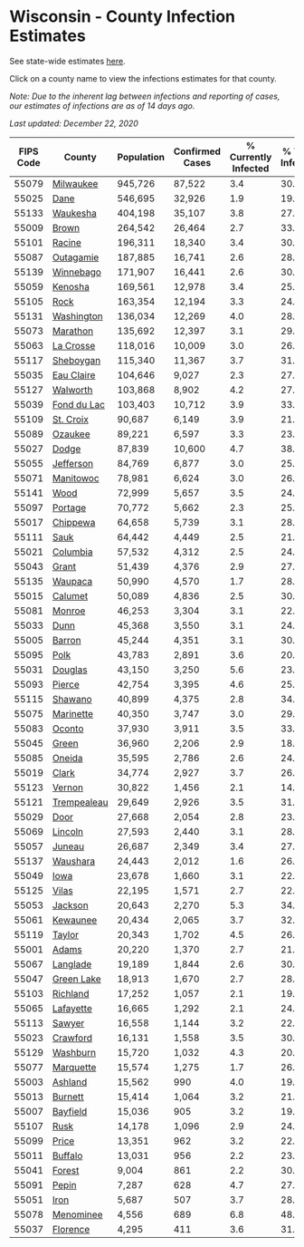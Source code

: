 # Wisconsin - County Infection Estimates

See state-wide estimates [here](/infections/us-wi).

Click on a county name to view the infections estimates for that county.

*Note: Due to the inherent lag between infections and reporting of cases, our estimates of infections are as of 14 days ago.*

*Last updated: December 22, 2020*

|   FIPS Code |                     County |   Population |   Confirmed Cases |   % Currently Infected |   % Total Infected |
|-------------|----------------------------|--------------|-------------------|------------------------|--------------------|
|       55079 |     [Milwaukee](milwaukee) |      945,726 |            87,522 |                    3.4 |               30.8 |
|       55025 |               [Dane](dane) |      546,695 |            32,926 |                    1.9 |               19.4 |
|       55133 |       [Waukesha](waukesha) |      404,198 |            35,107 |                    3.8 |               27.7 |
|       55009 |             [Brown](brown) |      264,542 |            26,464 |                    2.7 |               33.5 |
|       55101 |           [Racine](racine) |      196,311 |            18,340 |                    3.4 |               30.8 |
|       55087 |     [Outagamie](outagamie) |      187,885 |            16,741 |                    2.6 |               28.5 |
|       55139 |     [Winnebago](winnebago) |      171,907 |            16,441 |                    2.6 |               30.7 |
|       55059 |         [Kenosha](kenosha) |      169,561 |            12,978 |                    3.4 |               25.3 |
|       55105 |               [Rock](rock) |      163,354 |            12,194 |                    3.3 |               24.1 |
|       55131 |   [Washington](washington) |      136,034 |            12,269 |                    4.0 |               28.8 |
|       55073 |       [Marathon](marathon) |      135,692 |            12,397 |                    3.1 |               29.1 |
|       55063 |     [La Crosse](la-crosse) |      118,016 |            10,009 |                    3.0 |               26.9 |
|       55117 |     [Sheboygan](sheboygan) |      115,340 |            11,367 |                    3.7 |               31.3 |
|       55035 |   [Eau Claire](eau-claire) |      104,646 |             9,027 |                    2.3 |               27.5 |
|       55127 |       [Walworth](walworth) |      103,868 |             8,902 |                    4.2 |               27.6 |
|       55039 | [Fond du Lac](fond-du-lac) |      103,403 |            10,712 |                    3.9 |               33.2 |
|       55109 |     [St. Croix](st.-croix) |       90,687 |             6,149 |                    3.9 |               21.1 |
|       55089 |         [Ozaukee](ozaukee) |       89,221 |             6,597 |                    3.3 |               23.9 |
|       55027 |             [Dodge](dodge) |       87,839 |            10,600 |                    4.7 |               38.5 |
|       55055 |     [Jefferson](jefferson) |       84,769 |             6,877 |                    3.0 |               25.8 |
|       55071 |     [Manitowoc](manitowoc) |       78,981 |             6,624 |                    3.0 |               26.6 |
|       55141 |               [Wood](wood) |       72,999 |             5,657 |                    3.5 |               24.3 |
|       55097 |         [Portage](portage) |       70,772 |             5,662 |                    2.3 |               25.4 |
|       55017 |       [Chippewa](chippewa) |       64,658 |             5,739 |                    3.1 |               28.3 |
|       55111 |               [Sauk](sauk) |       64,442 |             4,449 |                    2.5 |               21.9 |
|       55021 |       [Columbia](columbia) |       57,532 |             4,312 |                    2.5 |               24.0 |
|       55043 |             [Grant](grant) |       51,439 |             4,376 |                    2.9 |               27.4 |
|       55135 |         [Waupaca](waupaca) |       50,990 |             4,570 |                    1.7 |               28.8 |
|       55015 |         [Calumet](calumet) |       50,089 |             4,836 |                    2.5 |               30.9 |
|       55081 |           [Monroe](monroe) |       46,253 |             3,304 |                    3.1 |               22.5 |
|       55033 |               [Dunn](dunn) |       45,368 |             3,550 |                    3.1 |               24.7 |
|       55005 |           [Barron](barron) |       45,244 |             4,351 |                    3.1 |               30.2 |
|       55095 |               [Polk](polk) |       43,783 |             2,891 |                    3.6 |               20.6 |
|       55031 |         [Douglas](douglas) |       43,150 |             3,250 |                    5.6 |               23.2 |
|       55093 |           [Pierce](pierce) |       42,754 |             3,395 |                    4.6 |               25.0 |
|       55115 |         [Shawano](shawano) |       40,899 |             4,375 |                    2.8 |               34.2 |
|       55075 |     [Marinette](marinette) |       40,350 |             3,747 |                    3.0 |               29.6 |
|       55083 |           [Oconto](oconto) |       37,930 |             3,911 |                    3.5 |               33.0 |
|       55045 |             [Green](green) |       36,960 |             2,206 |                    2.9 |               18.9 |
|       55085 |           [Oneida](oneida) |       35,595 |             2,786 |                    2.6 |               24.9 |
|       55019 |             [Clark](clark) |       34,774 |             2,927 |                    3.7 |               26.6 |
|       55123 |           [Vernon](vernon) |       30,822 |             1,456 |                    2.1 |               14.8 |
|       55121 | [Trempealeau](trempealeau) |       29,649 |             2,926 |                    3.5 |               31.2 |
|       55029 |               [Door](door) |       27,668 |             2,054 |                    2.8 |               23.6 |
|       55069 |         [Lincoln](lincoln) |       27,593 |             2,440 |                    3.1 |               28.0 |
|       55057 |           [Juneau](juneau) |       26,687 |             2,349 |                    3.4 |               27.7 |
|       55137 |       [Waushara](waushara) |       24,443 |             2,012 |                    1.6 |               26.4 |
|       55049 |               [Iowa](iowa) |       23,678 |             1,660 |                    3.1 |               22.0 |
|       55125 |             [Vilas](vilas) |       22,195 |             1,571 |                    2.7 |               22.3 |
|       55053 |         [Jackson](jackson) |       20,643 |             2,270 |                    5.3 |               34.2 |
|       55061 |       [Kewaunee](kewaunee) |       20,434 |             2,065 |                    3.7 |               32.3 |
|       55119 |           [Taylor](taylor) |       20,343 |             1,702 |                    4.5 |               26.4 |
|       55001 |             [Adams](adams) |       20,220 |             1,370 |                    2.7 |               21.5 |
|       55067 |       [Langlade](langlade) |       19,189 |             1,844 |                    2.6 |               30.8 |
|       55047 |   [Green Lake](green-lake) |       18,913 |             1,670 |                    2.7 |               28.1 |
|       55103 |       [Richland](richland) |       17,252 |             1,057 |                    2.1 |               19.6 |
|       55065 |     [Lafayette](lafayette) |       16,665 |             1,292 |                    2.1 |               24.7 |
|       55113 |           [Sawyer](sawyer) |       16,558 |             1,144 |                    3.2 |               22.8 |
|       55023 |       [Crawford](crawford) |       16,131 |             1,558 |                    3.5 |               30.6 |
|       55129 |       [Washburn](washburn) |       15,720 |             1,032 |                    4.3 |               20.4 |
|       55077 |     [Marquette](marquette) |       15,574 |             1,275 |                    1.7 |               26.4 |
|       55003 |         [Ashland](ashland) |       15,562 |               990 |                    4.0 |               19.8 |
|       55013 |         [Burnett](burnett) |       15,414 |             1,064 |                    3.2 |               21.6 |
|       55007 |       [Bayfield](bayfield) |       15,036 |               905 |                    3.2 |               19.0 |
|       55107 |               [Rusk](rusk) |       14,178 |             1,096 |                    2.9 |               24.5 |
|       55099 |             [Price](price) |       13,351 |               962 |                    3.2 |               22.9 |
|       55011 |         [Buffalo](buffalo) |       13,031 |               956 |                    2.2 |               23.4 |
|       55041 |           [Forest](forest) |        9,004 |               861 |                    2.2 |               30.7 |
|       55091 |             [Pepin](pepin) |        7,287 |               628 |                    4.7 |               27.1 |
|       55051 |               [Iron](iron) |        5,687 |               507 |                    3.7 |               28.4 |
|       55078 |     [Menominee](menominee) |        4,556 |               689 |                    6.8 |               48.3 |
|       55037 |       [Florence](florence) |        4,295 |               411 |                    3.6 |               31.0 |